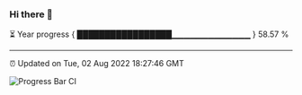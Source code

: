 ### Hi there 👋

⏳ Year progress { █████████████████▁▁▁▁▁▁▁▁▁▁▁▁▁ } 58.57 %

---

⏰ Updated on Tue, 02 Aug 2022 18:27:46 GMT

![Progress Bar CI](https://github.com/ZhaoGui/ZhaoGui/workflows/Progress%20Bar%20CI/badge.svg)
